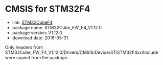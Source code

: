 CMSIS for STM32F4
=================

- link: [STM32CubeF4](http://www.st.com/stm32cubef4-pr)
- package name: STM32Cube_FW_F4_V1.12.0
- package version: V1.12.0
- download date: 2016-05-31

Only headers from STM32Cube_FW_F4_V1.12.0/Drivers/CMSIS/Device/ST/STM32F4xx/Include were copied from the package.

